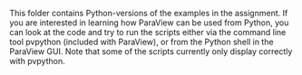 This folder contains Python-versions of the examples in the assignment. If you are interested in learning how ParaView can be used from Python, you can look at the code and try to run the scripts either via the command line tool pvpython (included with ParaView), or from the Python shell in the ParaView GUI. Note that some of the scripts currently only display correctly with pvpython.
